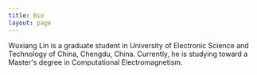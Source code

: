 ```yaml
---
title: Bio
layout: page
---
```


Wuxiang Lin is a graduate student in University of Electronic Science and
Technology of China, Chengdu, China. Currently, he is studying toward a
Master's degree in Computational Electromagnetism.
